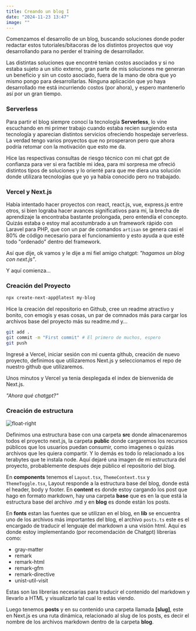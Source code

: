 ```yaml
---
title: Creando un blog I
date: "2024-11-23 13:47"
image: ""
---
```


Comenzamos el desarrollo de un blog, buscando soluciones donde poder redactar estos tutoriales/bitacoras de los distintos proyectos que voy desarrollando para no perder el training de desarrollador.

Las distintas soluciones que encontré tenían costos asociados y si no estaba sujeto a un sitio externo, gran parte de mis soluciones me generan un beneficio y sin un costo asociado, fuera de la mano de obra que yo mismo pongo para desarrollarlas. Ninguna aplicación que yo haya desarrollado me está incurriendo costos (por ahora), y espero mantenerlo así por un gran tiempo. 

### Serverless

Para partir el blog siempre conocí la tecnología **Serverless**, lo vine escuchando en mi primer trabajo cuando estaba recien surgiendo esta tecnología y aparecian distintos servicios ofreciendo hospedaje serverless. La verdad tengo varios proyectos que no prosperaron pero que ahora podría retomar con la motivación que esto me da. 

Hice las respectivas consultas de riesgo técnico con mi chat gpt de confianza para ver si era factible mi idea, para mi sorpresa me ofreció distintos tipos de soluciones y lo orienté para que me diera una solución donde utilizara tecnologías que yo ya había conocido pero no trabajado. 

### Vercel y Next.js 

Había intentado hacer proyectos con react, react.js, vue, express.js entre otros, si bien lograba hacer avances significativos para mi, la brecha de aprendizaje la encontraba bastante prolongada, pero entendía el concepto. Quizás estaba o estoy mal acostumbrado a un framework rápido con Laravel para PHP, que con un par de comandos `artisan` se genera casi el 80% de código necesario para el funcionamiento y esto ayuda a que esté todo "ordenado" dentro del framework. 

Así que dije, ok vamos y le dije a mi fiel amigo chatgpt: _"hagamos un blog con next.js"_. 

Y aquí comienza...

### Creación del Proyecto

```sh 
npx create-next-app@latest my-blog
```

Hice la creación del repositorio en Github, cree un readme atractivo y bonito, con emogis y esas cosas, un par de comnados más para cargar los archivos base del proyecto más su readme.md y...
```sh
git add .
git commit -m "First commit" # El primero de muchos, espero
git push
```

Ingresé a Vercel, iniciar sesión con mi cuenta github, creación de nuevo proyecto, definimos que utilizaremos Next.js y seleccionamos el repo de nuestro github que utilizaremos. 

Unos minutos y Vercel ya tenia desplegada el index de bienvenida de Next.js.

_"Ahora qué chatgpt?"_ 

### Creación de estructura

![float-right](/images/making-a-blog-i/dir-blog.jpg)

Definimos una estructura base con una carpeta **src** donde almacenaremos todos el proyecto next.js, la carpeta **public** donde cargaremos los recursos públicos que los usuarios puedan consumir, como imagenes o quizás archivos que les quiera compartir. Y lo demás es todo lo relacionado a los terabytes que te instala node. Aquí dejaré una imagen de mi estructura del proyecto, probablemente después deje público el repositorio del blog.

En **components** tenemos el `Layout.tsx`, `ThemeContext.tsx` y `ThemeToggle.tsx`, Layout responde a la estructura base del blog, donde está el header, body y footer. En **content** es donde estoy cargando los post que hago en formato markdown, hay una carpeta **base** que es en la que está la estructura base del archivo .md y en **blog** es donde están los posts. 

En **fonts** estan las fuentes que se utilizan en el blog, en **lib** se encuentra uno de los archivos más importantes del blog, el archivo `posts.ts` este es el encargado de traducir el lenguaje del markdown a una visión html. Aquí es donde estoy implementando (por recomendación de Chatgpt) librerías como:
- gray-matter
- remark
- remark-html
- remark-gfm
- remark-directive
- unist-util-visit

Estas son las librerias necesarias para traducir el contenido del markdown y llevarlo a HTML y visualizarlo tal cual lo estás viendo. 

Luego tenemos **posts** y en su contenido una carpeta llamada **[slug]**, este en Next.js es una ruta dinámica, relacionado al slug de los posts, es decir el nombre de los archivos markdown dentro de la carpeta **blog**.
